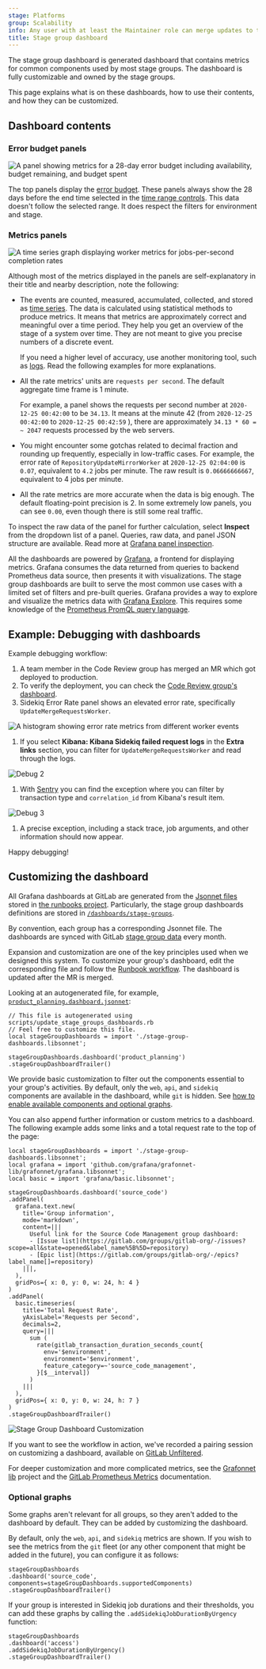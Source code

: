 ```yaml
---
stage: Platforms
group: Scalability
info: Any user with at least the Maintainer role can merge updates to this content. For details, see https://docs.gitlab.com/development/development_processes/#development-guidelines-review.
title: Stage group dashboard
---
```


The stage group dashboard is generated dashboard that contains metrics
for common components used by most stage groups. The dashboard is
fully customizable and owned by the stage groups.

This page explains what is on these dashboards, how to use their
contents, and how they can be customized.

## Dashboard contents

### Error budget panels

![A panel showing metrics for a 28-day error budget including availability, budget remaining, and budget spent](img/stage_group_dashboards_28d_budget_v14_10.png)

The top panels display the [error budget](../_index.md#error-budget).
These panels always show the 28 days before the end time selected in the
[time range controls](_index.md#time-range-controls). This data doesn't
follow the selected range. It does respect the filters for environment
and stage.

### Metrics panels

![A time series graph displaying worker metrics for jobs-per-second completion rates](img/stage_group_dashboards_metrics_v14_10.png)

Although most of the metrics displayed in the panels are self-explanatory in their title and nearby
description, note the following:

- The events are counted, measured, accumulated, collected, and stored as
  [time series](https://prometheus.io/docs/concepts/data_model/). The data is calculated using
  statistical methods to produce metrics. It means that metrics are approximately correct and
  meaningful over a time period. They help you get an overview of the stage of a system over time.
  They are not meant to give you precise numbers of a discrete event.

  If you need a higher level of accuracy, use another monitoring tool, such as
  [logs](https://handbook.gitlab.com/handbook/engineering/monitoring/#logs).
  Read the following examples for more explanations.
- All the rate metrics' units are `requests per second`. The default aggregate time frame is 1 minute.

  For example, a panel shows the requests per second number at `2020-12-25 00:42:00` to be `34.13`.
  It means at the minute 42 (from `2020-12-25 00:42:00` to `2020-12-25 00:42:59` ), there are
  approximately `34.13 * 60 = ~ 2047` requests processed by the web servers.
- You might encounter some gotchas related to decimal fraction and rounding up frequently, especially
  in low-traffic cases. For example, the error rate of `RepositoryUpdateMirrorWorker` at
  `2020-12-25 02:04:00` is `0.07`, equivalent to `4.2` jobs per minute. The raw result is
  `0.06666666667`, equivalent to 4 jobs per minute.
- All the rate metrics are more accurate when the data is big enough. The default floating-point
  precision is 2. In some extremely low panels, you can see `0.00`, even though there is still some
  real traffic.

To inspect the raw data of the panel for further calculation, select **Inspect** from the dropdown list of a panel.
Queries, raw data, and panel JSON structure are available.
Read more at [Grafana panel inspection](https://grafana.com/docs/grafana/latest/panels-visualizations/query-transform-data/).

All the dashboards are powered by [Grafana](https://grafana.com/), a frontend for displaying metrics.
Grafana consumes the data returned from queries to backend Prometheus data source, then presents it
with visualizations. The stage group dashboards are built to serve the most common use cases with a
limited set of filters and pre-built queries. Grafana provides a way to explore and visualize the
metrics data with [Grafana Explore](https://grafana.com/docs/grafana/latest/explore/). This requires
some knowledge of the [Prometheus PromQL query language](https://prometheus.io/docs/prometheus/latest/querying/basics/).

## Example: Debugging with dashboards

Example debugging workflow:

1. A team member in the Code Review group has merged an MR which got deployed to production.
1. To verify the deployment, you can check the
   [Code Review group's dashboard](https://dashboards.gitlab.net/d/stage-groups-code_review/stage-groups-group-dashboard-create-code-review?orgId=1).
1. Sidekiq Error Rate panel shows an elevated error rate, specifically `UpdateMergeRequestsWorker`.

  ![A histogram showing error rate metrics from different worker events](img/stage_group_dashboards_debug_1_v14_10.png)

1. If you select **Kibana: Kibana Sidekiq failed request logs** in the **Extra links** section, you can filter for `UpdateMergeRequestsWorker` and read through the logs.

  ![Debug 2](img/stage_group_dashboards_debug_2_v14_10.png)

1. With [Sentry](https://sentry.gitlab.net/gitlab/gitlabcom/) you can find the exception where you
   can filter by transaction type and `correlation_id` from Kibana's result item.

  ![Debug 3](img/stage_group_dashboards_debug_3_v14_10.png)

1. A precise exception, including a stack trace, job arguments, and other information should now appear.

Happy debugging!

## Customizing the dashboard

All Grafana dashboards at GitLab are generated from the [Jsonnet files](https://github.com/grafana/grafonnet-lib)
stored in [the runbooks project](https://gitlab.com/gitlab-com/runbooks/-/tree/master/dashboards).
Particularly, the stage group dashboards definitions are stored in
[`/dashboards/stage-groups`](https://gitlab.com/gitlab-com/runbooks/-/tree/master/dashboards/stage-groups).

By convention, each group has a corresponding Jsonnet file. The dashboards are synced with GitLab
[stage group data](https://gitlab.com/gitlab-com/www-gitlab-com/-/raw/master/data/stages.yml) every
month.

Expansion and customization are one of the key principles used when we designed this system.
To customize your group's dashboard, edit the corresponding file and follow the
[Runbook workflow](https://gitlab.com/gitlab-com/runbooks/-/tree/master/dashboards#dashboard-source).
The dashboard is updated after the MR is merged.

Looking at an autogenerated file, for example,
[`product_planning.dashboard.jsonnet`](https://gitlab.com/gitlab-com/runbooks/-/blob/master/dashboards/stage-groups/product_planning.dashboard.jsonnet):

```jsonnet
// This file is autogenerated using scripts/update_stage_groups_dashboards.rb
// Feel free to customize this file.
local stageGroupDashboards = import './stage-group-dashboards.libsonnet';

stageGroupDashboards.dashboard('product_planning')
.stageGroupDashboardTrailer()
```

We provide basic customization to filter out the components essential to your group's activities.
By default, only the `web`, `api`, and `sidekiq` components are available in the dashboard, while
`git` is hidden. See [how to enable available components and optional graphs](#optional-graphs).

You can also append further information or custom metrics to a dashboard. The following example
adds some links and a total request rate to the top of the page:

```jsonnet
local stageGroupDashboards = import './stage-group-dashboards.libsonnet';
local grafana = import 'github.com/grafana/grafonnet-lib/grafonnet/grafana.libsonnet';
local basic = import 'grafana/basic.libsonnet';

stageGroupDashboards.dashboard('source_code')
.addPanel(
  grafana.text.new(
    title='Group information',
    mode='markdown',
    content=|||
      Useful link for the Source Code Management group dashboard:
      - [Issue list](https://gitlab.com/groups/gitlab-org/-/issues?scope=all&state=opened&label_name%5B%5D=repository)
      - [Epic list](https://gitlab.com/groups/gitlab-org/-/epics?label_name[]=repository)
    |||,
  ),
  gridPos={ x: 0, y: 0, w: 24, h: 4 }
)
.addPanel(
  basic.timeseries(
    title='Total Request Rate',
    yAxisLabel='Requests per Second',
    decimals=2,
    query=|||
      sum (
        rate(gitlab_transaction_duration_seconds_count{
          env='$environment',
          environment='$environment',
          feature_category=~'source_code_management',
        }[$__interval])
      )
    |||
  ),
  gridPos={ x: 0, y: 0, w: 24, h: 7 }
)
.stageGroupDashboardTrailer()
```

![Stage Group Dashboard Customization](img/stage_group_dashboards_time_customization_v14_10.png)

<i class="fa fa-youtube-play youtube" aria-hidden="true"></i>
If you want to see the workflow in action, we've recorded a pairing session on customizing a dashboard,
available on [GitLab Unfiltered](https://youtu.be/shEd_eiUjdI).

For deeper customization and more complicated metrics, see the
[Grafonnet lib](https://github.com/grafana/grafonnet-lib) project and the
[GitLab Prometheus Metrics](../../../administration/monitoring/prometheus/gitlab_metrics.md)
documentation.

### Optional graphs

Some graphs aren't relevant for all groups, so they aren't added to
the dashboard by default. They can be added by customizing the
dashboard.

By default, only the `web`, `api`, and `sidekiq` metrics are
shown. If you wish to see the metrics from the `git` fleet (or any
other component that might be added in the future), you can configure it as follows:

```jsonnet
stageGroupDashboards
.dashboard('source_code', components=stageGroupDashboards.supportedComponents)
.stageGroupDashboardTrailer()
```

If your group is interested in Sidekiq job durations and their
thresholds, you can add these graphs by calling the `.addSidekiqJobDurationByUrgency` function:

```jsonnet
stageGroupDashboards
.dashboard('access')
.addSidekiqJobDurationByUrgency()
.stageGroupDashboardTrailer()
```
